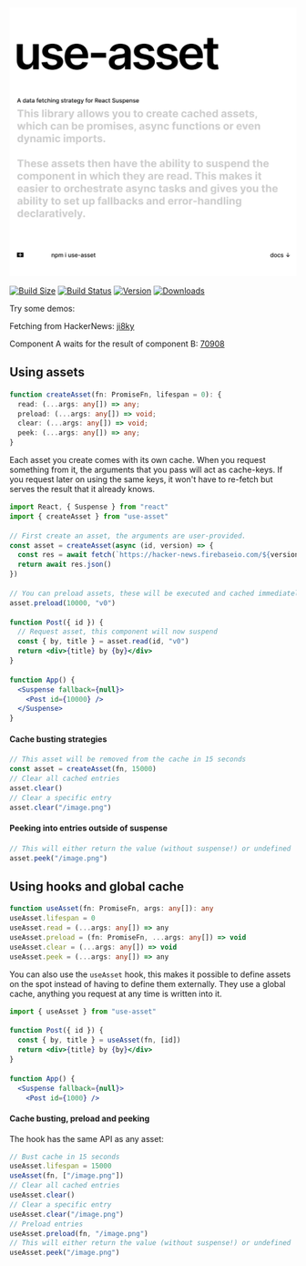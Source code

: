 <p align="left">
  <a id="cover" href="#cover"><img src="img/cover.svg" alt="This library allows you to create cached assets, which can be promises, async functions or even dynamic imports. These assets then have the ability to suspend the component in which they are read. This makes it easier to orchestrate async tasks and gives you the ability to set up fallbacks and error-handling declaratively." /></a>
</p>

[![Build Size](https://img.shields.io/bundlephobia/min/use-asset?label=bunlde%20size&style=flat&colorA=000000&colorB=000000)](https://bundlephobia.com/result?p=use-asset)
[![Build Status](https://img.shields.io/travis/pmndrs/use-asset/master?style=flat&colorA=000000&colorB=000000)](https://travis-ci.org/pmndrs/use-asset)
[![Version](https://img.shields.io/npm/v/use-asset?style=flat&colorA=000000&colorB=000000)](https://www.npmjs.com/package/use-asset)
[![Downloads](https://img.shields.io/npm/dt/use-asset.svg?style=flat&colorA=000000&colorB=000000)](https://www.npmjs.com/package/use-asset)

Try some demos:

Fetching from HackerNews: [ji8ky](https://codesandbox.io/s/use-asset-demo-forked-ji8ky)

Component A waits for the result of component B: [70908](https://codesandbox.io/s/use-asset-dependency-70908)

## Using assets

```typescript
function createAsset(fn: PromiseFn, lifespan = 0): {
  read: (...args: any[]) => any;
  preload: (...args: any[]) => void;
  clear: (...args: any[]) => void;
  peek: (...args: any[]) => any;
}
```

Each asset you create comes with its own cache. When you request something from it, the arguments that you pass will act as cache-keys. If you request later on using the same keys, it won't have to re-fetch but serves the result that it already knows.

```jsx
import React, { Suspense } from "react"
import { createAsset } from "use-asset"

// First create an asset, the arguments are user-provided.
const asset = createAsset(async (id, version) => {
  const res = await fetch(`https://hacker-news.firebaseio.com/${version}/item/${id}.json`)
  return await res.json()
})

// You can preload assets, these will be executed and cached immediately
asset.preload(10000, "v0")

function Post({ id }) {
  // Request asset, this component will now suspend
  const { by, title } = asset.read(id, "v0")
  return <div>{title} by {by}</div>
}

function App() {
  <Suspense fallback={null}>
    <Post id={10000} />
  </Suspense>
}
```

#### Cache busting strategies

```jsx
// This asset will be removed from the cache in 15 seconds
const asset = createAsset(fn, 15000)
// Clear all cached entries
asset.clear()
// Clear a specific entry
asset.clear("/image.png")
```

#### Peeking into entries outside of suspense

```jsx
// This will either return the value (without suspense!) or undefined
asset.peek("/image.png")
```

## Using hooks and global cache

```typescript
function useAsset(fn: PromiseFn, args: any[]): any
useAsset.lifespan = 0
useAsset.read = (...args: any[]) => any
useAsset.preload = (fn: PromiseFn, ...args: any[]) => void
useAsset.clear = (...args: any[]) => void
useAsset.peek = (...args: any[]) => any
```

You can also use the `useAsset` hook, this makes it possible to define assets on the spot instead of having to define them externally. They use a global cache, anything you request at any time is written into it.

```jsx
import { useAsset } from "use-asset"

function Post({ id }) {
  const { by, title } = useAsset(fn, [id])
  return <div>{title} by {by}</div>
}

function App() {
  <Suspense fallback={null}>
    <Post id={1000} />
```

#### Cache busting, preload and peeking

The hook has the same API as any asset:

```jsx
// Bust cache in 15 seconds
useAsset.lifespan = 15000
useAsset(fn, ["/image.png"])
// Clear all cached entries
useAsset.clear()
// Clear a specific entry
useAsset.clear("/image.png")
// Preload entries
useAsset.preload(fn, "/image.png")
// This will either return the value (without suspense!) or undefined
useAsset.peek("/image.png")
```
